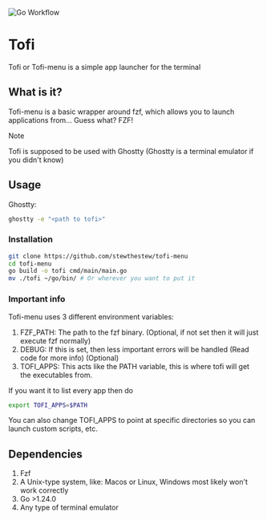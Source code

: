 ![Go Workflow](https://github.com/stewthestew/tofi-menu/actions/workflows/go.yml/badge.svg)
# Tofi
Tofi or Tofi-menu is a simple app launcher for the terminal

## What is it? 
Tofi-menu is a basic wrapper around fzf, which allows you to launch applications from... Guess what? FZF!

> [!NOTE]
> Tofi is supposed to be used with Ghostty (Ghostty is a terminal emulator if you didn't know)

## Usage

Ghostty:
```bash
ghostty -e "<path to tofi>"
```

### Installation

```bash
git clone https://github.com/stewthestew/tofi-menu
cd tofi-menu
go build -o tofi cmd/main/main.go
mv ./tofi ~/go/bin/ # Or wherever you want to put it
```
### Important info
Tofi-menu uses 3 different environment variables:

1. FZF_PATH: The path to the fzf binary. (Optional, if not set then it will just execute fzf normally)
2. DEBUG: If this is set, then less important errors will be handled (Read code for more info) (Optional)
3. TOFI_APPS: This acts like the PATH variable, this is where tofi will get the executables from.

If you want it to list every app then do 
```bash
export TOFI_APPS=$PATH
```

You can also change TOFI_APPS to point at specific directories so you can launch custom scripts, etc.

## Dependencies 
1. Fzf
2. A Unix-type system, like: Macos or Linux, Windows most likely won't work correctly
3. Go >1.24.0
4. Any type of terminal emulator
